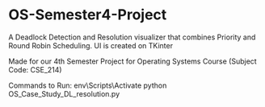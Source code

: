 # OS-Semester4-Project
A Deadlock Detection and Resolution visualizer that combines Priority and Round Robin Scheduling. UI is created on TKinter  

Made for our 4th Semester Project for Operating Systems Course (Subject Code: CSE_214)

Commands to Run:
env\Scripts\Activate 
python OS_Case_Study_DL_resolution.py 

